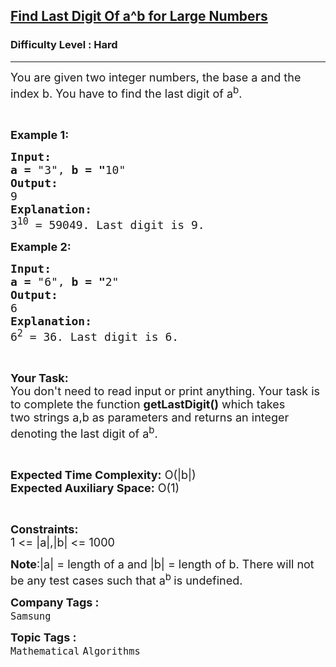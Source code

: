 <h2><a href="https://www.geeksforgeeks.org/problems/find-last-digit-of-ab-for-large-numbers1936/1">Find Last Digit Of a^b for Large Numbers</a></h2><h3>Difficulty Level : Hard</h3><hr><div class="problems_problem_content__Xm_eO"><p><span style="font-size: 18px;">You are given two integer numbers, the base a and the index b. You have to find the last digit of a<sup>b</sup>.</span></p>
<p>&nbsp;</p>
<p><span style="font-size: 18px;"><strong>Example 1:</strong></span></p>
<pre><span style="font-size: 18px;"><strong>Input:</strong></span>
<span style="font-size: 18px;"><strong>a = </strong>"3", <strong>b = "</strong>10"</span>
<span style="font-size: 18px;"><strong>Output:</strong></span>
<span style="font-size: 18px;">9</span>
<span style="font-size: 18px;"><strong>Explanation:</strong></span>
<span style="font-size: 18px;">3<sup>10</sup> = 59049. Last digit is 9.</span></pre>
<p><span style="font-size: 18px;"><strong>Example 2:</strong></span></p>
<pre><span style="font-size: 18px;"><strong>Input:</strong></span>
<span style="font-size: 18px;"><strong>a = </strong>"6", <strong>b = "</strong>2"</span>
<span style="font-size: 18px;"><strong>Output:</strong></span>
<span style="font-size: 18px;">6</span>
<span style="font-size: 18px;"><strong>Explanation:</strong></span>
<span style="font-size: 18px;">6<sup>2</sup> = 36. Last digit is 6.</span></pre>
<p>&nbsp;</p>
<p><span style="font-size: 18px;"><strong>Your Task:</strong><br>You don't need to read input or print anything. Your task is to complete the function <strong>getLastDigit()</strong> which takes two&nbsp;strings&nbsp;a,b as parameters&nbsp;and returns an integer denoting the last digit of a<sup>b</sup>.</span></p>
<p>&nbsp;</p>
<p><span style="font-size: 18px;"><strong>Expected Time Complexity:</strong> O(|b|)<br><strong>Expected Auxiliary Space:</strong> O(1)</span></p>
<p>&nbsp;</p>
<p><span style="font-size: 18px;"><strong>Constraints:</strong></span><br><span style="font-size: 18px;">1 &lt;= |a|,|b|&nbsp;&lt;= 1000</span></p>
<p><span style="font-size: 18px;"><strong>Note</strong>:|a| = length of a and |b| = length of b.&nbsp;There will not be any test cases such that&nbsp;a<sup>b&nbsp;</sup>is undefined.</span></p></div><p><span style=font-size:18px><strong>Company Tags : </strong><br><code>Samsung</code>&nbsp;<br><p><span style=font-size:18px><strong>Topic Tags : </strong><br><code>Mathematical</code>&nbsp;<code>Algorithms</code>&nbsp;